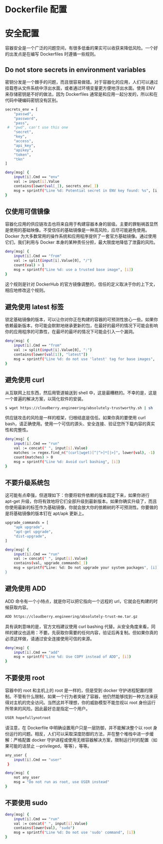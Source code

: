 # Dockerfile 配置

# 安全配置

容器安全是一个广泛的问题空间，有很多低垂的果实可以收获来降低风险。一个好的出发点是在编写 Dockerfiles 时遵循一些规则。

## Do not store secrets in environment variables

密钥分发是一个棘手的问题，而且很容易做错。对于容器化的应用，人们可以通过挂载卷从文件系统中浮出水面，或者通过环境变量更方便地浮出水面。使用 ENV 来存储密钥是不好的做法，因为 Dockerfiles 通常是和应用一起分发的，所以和在代码中硬编码密钥没有区别。

```sh
secrets_env = [
    "passwd",
    "password",
    "pass",
 #  "pwd", can't use this one
    "secret",
    "key",
    "access",
    "api_key",
    "apikey",
    "token",
    "tkn"
]

deny[msg] {
    input[i].Cmd == "env"
    val := input[i].Value
    contains(lower(val[_]), secrets_env[_])
    msg = sprintf("Line %d: Potential secret in ENV key found: %s", [i, val])
}
```

## 仅使用可信镜像

容器化应用的供应链攻击也将来自用于构建容器本身的层级。主要的罪魁祸首显然是使用的基础映像。不受信任的基础镜像是一种高风险，应尽可能避免使用。Docker 为大多数常用的操作系统和应用程序提供了一套官方基础镜像。通过使用它们，我们利用与 Docker 本身的某种责任分担，最大限度地降低了泄露的风险。

```sh
deny[msg] {
    input[i].Cmd == "from"
    val := split(input[i].Value[0], "/")
    count(val) > 1
    msg = sprintf("Line %d: use a trusted base image", [i])
}
```

这个规则是针对 DockerHub 的官方镜像调整的，信任的定义取决于你的上下文，相应地修改这个规则。

## 避免使用 latest 标签

锁定基础镜像的版本，可以让你对你正在构建的容器的可预测性放心一些。如果你依赖最新版本，你可能会默默地继承更新的包，在最好的最坏的情况下可能会影响你的应用程序的可靠性，在最坏的最坏的情况下可能会引入一个漏洞。

```sh
deny[msg] {
    input[i].Cmd == "from"
    val := split(input[i].Value[0], ":")
    contains(lower(val[1]), "latest"])
    msg = sprintf("Line %d: do not use 'latest' tag for base images", [i])
}
```

## 避免使用 curl

从互联网上拉东西，然后用管道输送到 shell 中，这是最糟糕的。不幸的是，这是一个普遍的解决方案，以简化软件的安装。

```sh
$ wget https://cloudberry.engineering/absolutely-trustworthy.sh | sh
```

供应链攻击的风险是一样的框架，归根结底是信任。如果你真的要使用 curl bash，请正确使用。使用一个可信的源头、安全连接、验证您所下载内容的真实性和完整性。

```sh
deny[msg] {
    input[i].Cmd == "run"
    val := concat(" ", input[i].Value)
    matches := regex.find_n("(curl|wget)[^|^>]*[|>]", lower(val), -1)
    count(matches) > 0
    msg = sprintf("Line %d: Avoid curl bashing", [i])
}
```

## 不要升级系统包

这可能有点牵强，但道理如下：你要将软件依赖的版本固定下来，如果你进行 apt-get 升级，你将有效地将它们全部升级到最新版本。如果你确实升级了，而且你使用最新的标签作为基础镜像，你就会放大你的依赖树的不可预测性。你要做的是将基础镜像的版本钉在 apt/apk 更新上。

```sh
upgrade_commands = [
    "apk upgrade",
    "apt-get upgrade",
    "dist-upgrade",
]

deny[msg] {
    input[i].Cmd == "run"
    val := concat(" ", input[i].Value)
    contains(val, upgrade_commands[_])
    msg = sprintf(“Line: %d: Do not upgrade your system packages", [i])
}
```

## 避免使用 ADD

ADD 命令有一个小特点，就是你可以把它指向一个远程的 url，它就会在构建的时候获取内容。

```sh
ADD https://cloudberry.engineering/absolutely-trust-me.tar.gz
```

具有讽刺意味的是，官方文档建议使用 curl bashing 代替。从安全角度来看，同样的建议也适用：不要。先获取你需要的任何内容，验证后再复制。但如果你真的必须这样做，请通过安全连接使用可信的来源。

```sh
deny[msg] {
    input[i].Cmd == "add"
    msg = sprintf("Line %d: Use COPY instead of ADD", [i])
}
```

## 不要使用 root

容器中的 root 和主机上的 root 是一样的，但是受到 docker 守护进程配置的限制。不管有什么限制，如果一个行为者突破了容器，他仍然能够找到一种方法来获得对主机的完全访问。当然这并不理想，你的威胁模型不能忽视以 root 身份运行所带来的风险。因此最好总是指定一个用户。

```sh
USER hopefullynotroot
```

请注意，在 Dockerfile 中明确设置用户只是一层防御，并不能解决整个以 root 身份运行的问题。相反，人们可以采取深度防御的方法，并在整个堆栈中进一步缓解：严格配置 docker 守护进程或使用无根容器解决方案，限制运行时的配置（如果可能的话禁止 --privileged，等等），等等。

```sh
any_user {
    input[i].Cmd == "user"
 }

deny[msg] {
    not any_user
    msg = "Do not run as root, use USER instead"
}
```

## 不要使用 sudo

```sh
deny[msg] {
    input[i].Cmd == "run"
    val := concat(" ", input[i].Value)
    contains(lower(val), "sudo")
    msg = sprintf("Line %d: Do not use 'sudo' command", [i])
}
```
